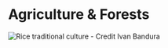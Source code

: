 # Agriculture & Forests

![Rice traditional culture  - Credit Ivan Bandura ](../../.gitbook/assets/climate-change-agriculture-solution%20%282%29.jpeg)



